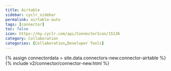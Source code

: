 ```yaml
---
title: Airtable
sidebar: cyclr_sidebar
permalink: airtable-auto
tags: [connector]
toc: false
icon: https://my.cyclr.com/api/ConnectorIcon/15136
category: Collaboration
categories: [Collaboration,Developer Tools]
---
```

{% assign connectordata = site.data.connectors-new.connector-airtable %}
{% include v2/connector/connector-new.html %}	